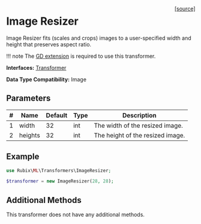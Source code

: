 <span style="float:right;"><a href="https://github.com/RubixML/ML/blob/master/src/Transformers/ImageResizer.php">[source]</a></span>

# Image Resizer
Image Resizer fits (scales and crops) images to a user-specified width and height that preserves aspect ratio.

!!! note
    The [GD extension](https://php.net/manual/en/book.image.php) is required to use this transformer.

**Interfaces:** [Transformer](api.md#transformer)

**Data Type Compatibility:** Image

## Parameters
| # | Name | Default | Type | Description |
|---|---|---|---|---|
| 1 | width | 32 | int | The width of the resized image. |
| 2 | heights | 32 | int | The height of the resized image. |

## Example
```php
use Rubix\ML\Transformers\ImageResizer;

$transformer = new ImageResizer(28, 28);
```

## Additional Methods
This transformer does not have any additional methods.
